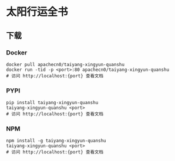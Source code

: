 # 太阳行运全书

## 下载

### Docker

```
docker pull apachecn0/taiyang-xingyun-quanshu
docker run -tid -p <port>:80 apachecn0/taiyang-xingyun-quanshu
# 访问 http://localhost:{port} 查看文档
```

### PYPI

```
pip install taiyang-xingyun-quanshu
taiyang-xingyun-quanshu <port>
# 访问 http://localhost:{port} 查看文档
```

### NPM

```
npm install -g taiyang-xingyun-quanshu
taiyang-xingyun-quanshu <port>
# 访问 http://localhost:{port} 查看文档
```